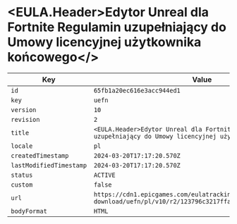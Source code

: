 # <EULA.Header>Edytor Unreal dla Fortnite Regulamin uzupełniający do Umowy licencyjnej użytkownika końcowego</>

| Key | Value |
| --- | ----- |
| `id` | `65fb1a20ec616e3acc944ed1` |
| `key` | `uefn` |
| `version` | `10` |
| `revision` | `2` |
| `title` | `<EULA.Header>Edytor Unreal dla Fortnite Regulamin uzupełniający do Umowy licencyjnej użytkownika końcowego</>` |
| `locale` | `pl` |
| `createdTimestamp` | `2024-03-20T17:17:20.570Z` |
| `lastModifiedTimestamp` | `2024-03-20T17:17:20.570Z` |
| `status` | `ACTIVE` |
| `custom` | `false` |
| `url` | `https://cdn1.epicgames.com/eulatracking-download/uefn/pl/v10/r2/123796c3217ffa29852e27c3e7f561fb.pdf` |
| `bodyFormat` | `HTML` |
